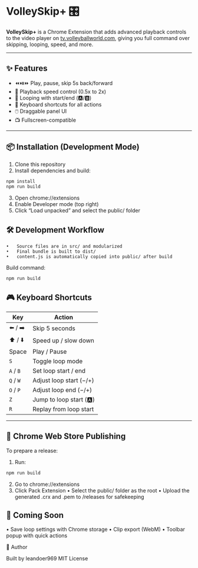 # VolleySkip+ 🎛️

**VolleySkip+** is a Chrome Extension that adds advanced playback controls to the video player on [tv.volleyballworld.com](https://tv.volleyballworld.com), giving you full command over skipping, looping, speed, and more.


---

## ✨ Features

- ⏪⏯️⏩ Play, pause, skip 5s back/forward
- 🚀 Playback speed control (0.5x to 2x)
- 🔁 Looping with start/end (🅰️/🅱️)
- 🧠 Keyboard shortcuts for all actions
- 🖱️ Draggable panel UI
- 📺 Fullscreen-compatible

---

## 📦 Installation (Development Mode)

1. Clone this repository  
2. Install dependencies and build:

```bash
npm install
npm run build
```
3.	Open chrome://extensions
4.	Enable Developer mode (top right)
5.	Click “Load unpacked” and select the public/ folder

## 🛠 Development Workflow
	•	Source files are in src/ and modularized
	•	Final bundle is built to dist/
	•	content.js is automatically copied into public/ after build

Build command:

```bash
npm run build
```


## 🎮 Keyboard Shortcuts

| Key         | Action                      |
|-------------|-----------------------------|
| ⬅️ / ➡️     | Skip 5 seconds              |
| ⬆️ / ⬇️     | Speed up / slow down        |
| Space       | Play / Pause                |
| `S`         | Toggle loop mode            |
| `A` / `B`   | Set loop start / end        |
| `Q` / `W`   | Adjust loop start (−/+)     |
| `O` / `P`   | Adjust loop end (−/+)       |
| `Z`         | Jump to loop start (🅰️)     |
| `R`         | Replay from loop start      |

---

## 🔐 Chrome Web Store Publishing

To prepare a release:

1. Run:

```bash
npm run build

```

2.	Go to chrome://extensions
3.	Click Pack Extension
    •	Select the public/ folder as the root
    •	Upload the generated .crx and .pem to /releases for safekeeping

## 🧪 Coming Soon
•	Save loop settings with Chrome storage
•	Clip export (WebM)
•	Toolbar popup with quick actions


🧠 Author

Built by leandoer969
MIT License